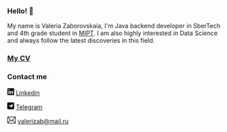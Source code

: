 ### Hello! 👋

My name is Valeria Zaborovskaia, I'm Java backend developer in SberTech and 4th grade student in [MIPT](https://mipt.ru/english/). I am also highly interested in Data Science and always follow the latest discoveries in this field.

### [My CV](https://github.com/valerizabby/valerizabby/blob/main/cv%20eng.pdf)
### Contact me
<img src="https://github.com/valerizabby/valerizabby/blob/main/icons/linkedin.png" width="16" height="16"> [Linkedin](https://www.linkedin.com/in/valeriya-zaborovskaya/)

<img src="https://github.com/valerizabby/valerizabby/blob/main/icons/teleg.png" width="16" height="16"> [Telegram](https://t.me/valerizab)

<img src="https://github.com/valerizabby/valerizabby/blob/main/icons/email.png" width="20" height="16"> valerizab@mail.ru
